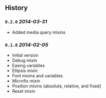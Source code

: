 ## History

### `0.2.0` _2014-03-31_

* Added media query mixins


### `0.1.0` _2014-02-05_

* Initial version
* Debug mixin
* Easing variables
* Ellipsis mixin
* Font mixins and variables
* Microfix mixin
* Position mixins (absolute, relative, and fixed)
* Reset mixin
